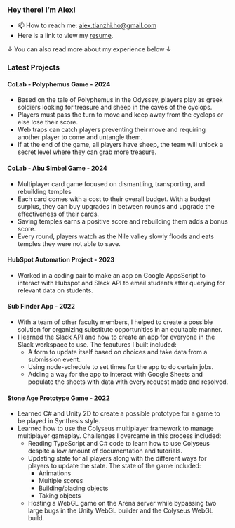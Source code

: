 
### Hey there! I’m Alex!
- 📫 How to reach me: alex.tianzhi.ho@gmail.com
- Here is a link to view my [resume](https://docs.google.com/document/d/1QQ-Q12RpEhq6CkfgxSuuoIUJRv_QS0kF/edit?usp=sharing&ouid=109025308323601561631&rtpof=true&sd=true). 

&darr; You can also read more about my experience below &darr;
### Latest Projects

#### CoLab - Polyphemus Game - 2024
* Based on the tale of Polyphemus in the Odyssey, players play as greek soldiers looking for treasure and sheep in the caves of the cyclops.
* Players must pass the turn to move and keep away from the cyclops or else lose their score.
* Web traps can catch players preventing their move and requiring another player to come and untangle them.
* If at the end of the game, all players have sheep, the team will unlock a secret level where they can grab more treasure.

#### CoLab - Abu Simbel Game - 2024
* Multiplayer card game focused on dismantling, transporting, and rebuilding temples
* Each card comes with a cost to their overall budget. With a budget surplus, they can buy upgrades in between rounds and upgrade the effectiveness of their cards.
* Saving temples earns a positive score and rebuilding them adds a bonus score.
* Every round, players watch as the Nile valley slowly floods and eats temples they were not able to save. 
  
#### HubSpot Automation Project - 2023
* Worked in a coding pair to make an app on Google AppsScript to interact with Hubspot and Slack API to email students after querying for relevant data on students.
  
#### Sub Finder App - 2022
* With a team of other faculty members, I helped to create a possible solution for organizing substitute opportunities in an equitable manner.
* I learned the Slack API and how to create an app for everyone in the Slack workspace to use. The feautures I built included:
    * A form to update itself based on choices and take data from a submission event.
    * Using node-schedule to set times for the app to do certain jobs.
    * Adding a way for the app to interact with Google Sheets and populate the sheets with data with every request made and resolved. 

#### Stone Age Prototype Game - 2022
* Learned C# and Unity 2D to create a possible prototype for a game to be played in Synthesis style. 
* Learned how to use the Colyseus multiplayer framework to manage multiplayer gameplay. Challenges I overcame in this process included:
   * Reading TypeScript and C# code to learn how to use Colyseus despite a low amount of documentation and tutorials. 
   * Updating state for all players along with the different ways for players to update the state. The state of the game included:
     * Animations
     * Multiple scores
     * Building/placing objects
     * Taking objects
   * Hosting a WebGL game on the Arena server while bypassing two large bugs in the Unity WebGL builder and the Colyseus WebGL build. 
<!---
gurulantern/gurulantern is a ✨ special ✨ repository because its `README.md` (this file) appears on your GitHub profile.
You can click the Preview link to take a look at your changes.
--->
